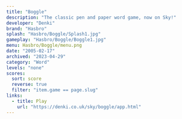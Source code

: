 ```yaml
---
title: "Boggle"
description: "The classic pen and paper word game, now on Sky!"
developer: "Denki"
brand: "Hasbro"
splash: "Hasbro/Boggle/Splash1.jpg"
gameplay: "Hasbro/Boggle/Boggle1.jpg"
menu: Hasbro/Boggle/menu.png
date: "2005-02-17"
archived: "2023-04-29"
category: "Word"
levels: "none"
scores:
  sort: score
  reverse: true
  filter: "item.game == page.slug"
links:
  - title: Play
    url: "https://denki.co.uk/sky/boggle/app.html"
---
```

